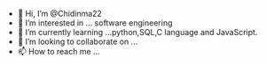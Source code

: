 - 👋 Hi, I’m @Chidinma22
- 👀 I’m interested in ... software engineering
- 🌱 I’m currently learning ...python,SQL,C language and JavaScript.
- 💞️ I’m looking to collaborate on ...
- 📫 How to reach me ...

<!---
Chidinma22/Chidinma22 is a ✨ special ✨ repository because its `README.md` (this file) appears on your GitHub profile.
You can click the Preview link to take a look at your changes.
--->
